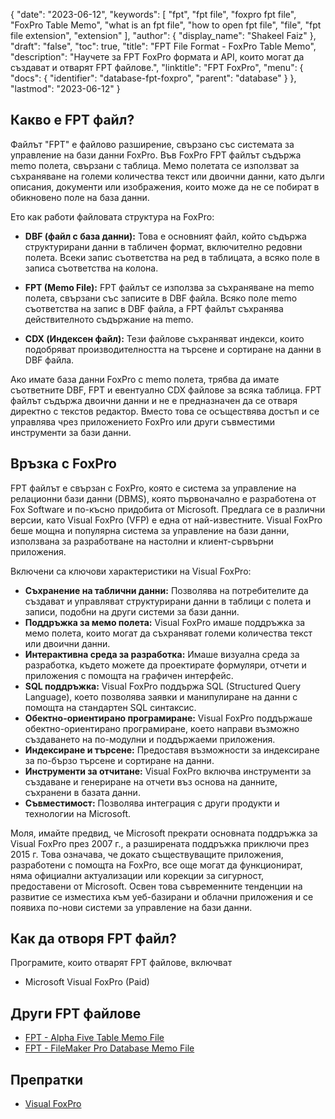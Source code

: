 {
  "date": "2023-06-12",
  "keywords": [
    "fpt",
    "fpt file",
    "foxpro fpt file",
    "FoxPro Table Memo",
    "what is an fpt file",
    "how to open fpt file",
    "file",
    "fpt file extension",
    "extension"
  ],
  "author": {
    "display_name": "Shakeel Faiz"
  },
  "draft": "false",
  "toc": true,
  "title": "FPT File Format - FoxPro Table Memo",
  "description": "Научете за FPT FoxPro формата и API, които могат да създават и отварят FPT файлове.",
  "linktitle": "FPT FoxPro",
  "menu": {
    "docs": {
      "identifier": "database-fpt-foxpro",
      "parent": "database"
    }
  },
  "lastmod": "2023-06-12"
}

## Какво е FPT файл?

Файлът "FPT" е файлово разширение, свързано със системата за управление на бази данни FoxPro. Във FoxPro FPT файлът съдържа memo полета, свързани с таблица. Мемо полетата се използват за съхраняване на големи количества текст или двоични данни, като дълги описания, документи или изображения, които може да не се побират в обикновено поле на база данни.

Ето как работи файловата структура на FoxPro:

- **DBF (файл с база данни):** Това е основният файл, който съдържа структурирани данни в табличен формат, включително редовни полета. Всеки запис съответства на ред в таблицата, а всяко поле в записа съответства на колона.

- **FPT (Memo File):** FPT файлът се използва за съхраняване на memo полета, свързани със записите в DBF файла. Всяко поле memo съответства на запис в DBF файла, а FPT файлът съхранява действителното съдържание на memo.

- **CDX (Индексен файл):** Тези файлове съхраняват индекси, които подобряват производителността на търсене и сортиране на данни в DBF файла.

Ако имате база данни FoxPro с memo полета, трябва да имате съответните DBF, FPT и евентуално CDX файлове за всяка таблица. FPT файлът съдържа двоични данни и не е предназначен да се отваря директно с текстов редактор. Вместо това се осъществява достъп и се управлява чрез приложението FoxPro или други съвместими инструменти за бази данни.

## Връзка с FoxPro

FPT файлът е свързан с FoxPro, която е система за управление на релационни бази данни (DBMS), която първоначално е разработена от Fox Software и по-късно придобита от Microsoft. Предлага се в различни версии, като Visual FoxPro (VFP) е една от най-известните. Visual FoxPro беше мощна и популярна система за управление на бази данни, използвана за разработване на настолни и клиент-сървърни приложения.

Включени са ключови характеристики на Visual FoxPro:

- **Съхранение на таблични данни:** Позволява на потребителите да създават и управляват структурирани данни в таблици с полета и записи, подобни на други системи за бази данни.
- **Поддръжка за мемо полета:** Visual FoxPro имаше поддръжка за мемо полета, които могат да съхраняват големи количества текст или двоични данни.
- **Интерактивна среда за разработка:** Имаше визуална среда за разработка, където можете да проектирате формуляри, отчети и приложения с помощта на графичен интерфейс.
- **SQL поддръжка:** Visual FoxPro поддържа SQL (Structured Query Language), което позволява заявки и манипулиране на данни с помощта на стандартен SQL синтаксис.
- **Обектно-ориентирано програмиране:** Visual FoxPro поддържаше обектно-ориентирано програмиране, което направи възможно създаването на по-модулни и поддържаеми приложения.
- **Индексиране и търсене:** Предоставя възможности за индексиране за по-бързо търсене и сортиране на данни.
- **Инструменти за отчитане:** Visual FoxPro включва инструменти за създаване и генериране на отчети въз основа на данните, съхранени в базата данни.
- **Съвместимост:** Позволява интеграция с други продукти и технологии на Microsoft.

Моля, имайте предвид, че Microsoft прекрати основната поддръжка за Visual FoxPro през 2007 г., а разширената поддръжка приключи през 2015 г. Това означава, че докато съществуващите приложения, разработени с помощта на FoxPro, все още могат да функционират, няма официални актуализации или корекции за сигурност, предоставени от Microsoft. Освен това съвременните тенденции на развитие се изместиха към уеб-базирани и облачни приложения и се появиха по-нови системи за управление на бази данни.

## Как да отворя FPT файл?

Програмите, които отварят FPT файлове, включват

- Microsoft Visual FoxPro (Paid)

## Други FPT файлове

- [FPT - Alpha Five Table Memo File](/database/fpt-alphafive/)
- [FPT - FileMaker Pro Database Memo File](/database/fpt/)

## Препратки
* [Visual FoxPro](https://en.wikipedia.org/wiki/Visual_FoxPro)
